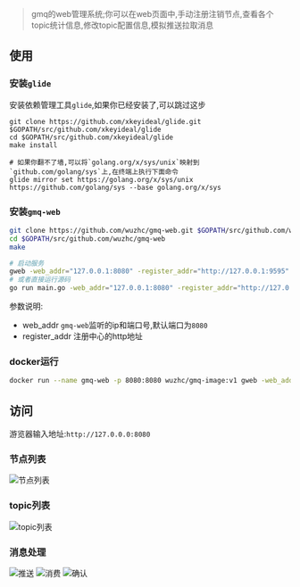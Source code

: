 > gmq的web管理系统;你可以在web页面中,手动注册注销节点,查看各个topic统计信息,修改topic配置信息,模拟推送拉取消息

## 使用
### 安装`glide`
安装依赖管理工具`glide`,如果你已经安装了,可以跳过这步
```
git clone https://github.com/xkeyideal/glide.git $GOPATH/src/github.com/xkeyideal/glide
cd $GOPATH/src/github.com/xkeyideal/glide
make install

# 如果你翻不了墙,可以将`golang.org/x/sys/unix`映射到`github.com/golang/sys`上,在终端上执行下面命令
glide mirror set https://golang.org/x/sys/unix https://github.com/golang/sys --base golang.org/x/sys
```

### 安装`gmq-web`
```bash
git clone https://github.com/wuzhc/gmq-web.git $GOPATH/src/github.com/wuzhc/gmq-web
cd $GOPATH/src/github.com/wuzhc/gmq-web
make

# 启动服务
gweb -web_addr="127.0.0.1:8080" -register_addr="http://127.0.0.1:9595"
# 或者直接运行源码
go run main.go -web_addr="127.0.0.1:8080" -register_addr="http://127.0.0.1:9595"
```
参数说明:
- web_addr `gmq-web`监听的ip和端口号,默认端口为`8080`
- register_addr 注册中心的http地址

### docker运行
```bash
docker run --name gmq-web -p 8080:8080 wuzhc/gmq-image:v1 gweb -web_addr="127.0.0.1:8080" -register_addr="http://127.0.0.1:9595"
```

## 访问
游览器输入地址:`http://127.0.0.0:8080`
### 节点列表
![节点列表](https://github.com/wuzhc/zcnote/blob/master/images/gmq/gmq-web%E8%8A%82%E7%82%B9%E5%88%97%E8%A1%A8.png)
### topic列表
![topic列表](https://gitee.com/wuzhc123/zcnote/blob/master/images/gmq/gmq-web%E4%B8%BB%E9%A2%98%E5%88%97%E8%A1%A8.png)
### 消息处理
![推送](https://github.com/wuzhc/zcnote/blob/master/images/gmq/gmq-web%E6%B6%88%E6%81%AF%E6%8E%A8%E9%80%81.png)
![消费](https://github.com/wuzhc/zcnote/blob/master/images/gmq/gmq-web%E6%B6%88%E6%81%AF%E6%B6%88%E8%B4%B9.png)
![确认](https://github.com/wuzhc/zcnote/blob/master/images/gmq/gmq-web%E6%B6%88%E6%81%AF%E7%A1%AE%E8%AE%A4.png)